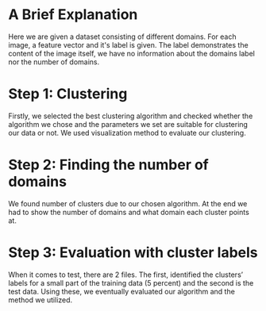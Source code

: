 # A Brief Explanation
Here we are given a dataset consisting of different domains. For each image, a feature vector and it's label is given. The label demonstrates the content of the image itself, we have no information about the domains label nor the number of domains.
# Step 1: Clustering
Firstly, we selected the best clustering algorithm and checked whether the algorithm we chose and the parameters we set are suitable for clustering our data or not. We used visualization method to evaluate our clustering.
# Step 2: Finding the number of domains
We found number of clusters due to our chosen algorithm. At the end we had to show the number of domains and what domain each cluster points at.
# Step 3: Evaluation with cluster labels
When it comes to test, there are 2 files. The first, identified the clusters’ labels for a small part of the training data (5 percent) and the second is the test data. Using these, we eventually evaluated our algorithm and the method we utilized.

